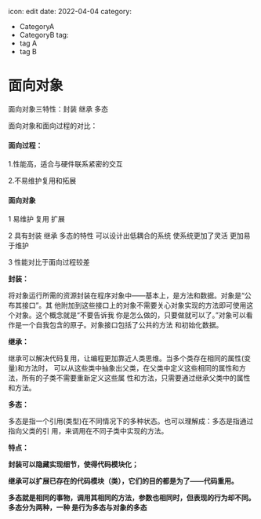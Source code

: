 icon: edit
date: 2022-04-04
category:
  - CategoryA
  - CategoryB
tag:
  - tag A
  - tag B


# 面向对象

面向对象三特性：封装 继承 多态

面向对象和面向过程的对比：

#### 面向过程：

1.性能高，适合与硬件联系紧密的交互

2.不易维护复用和拓展

#### 面向对象

1 易维护 复用 扩展 

2 具有封装 继承 多态的特性 可以设计出低耦合的系统 使系统更加了灵活 更加易于维护

3 性能对比于面向过程较差

**封装：**

将对象运行所需的资源封装在程序对象中——基本上，是方法和数据。对象是“公布其接口”。其 他附加到这些接口上的对象不需要关心对象实现的方法即可使用这个对象。这个概念就是“不要告诉我 你是怎么做的，只要做就可以了。”对象可以看作是一个自我包含的原子。对象接口包括了公共的方法 和初始化数据。 

**继承：** 

继承可以解决代码复用，让编程更加靠近人类思维。当多个类存在相同的属性(变量)和方法时， 可以从这些类中抽象出父类，在父类中定义这些相同的属性和方法，所有的子类不需要重新定义这些属 性和方法，只需要通过继承父类中的属性和方法。 

**多态：** 

多态是指一个引用(类型)在不同情况下的多种状态。也可以理解成：多态是指通过指向父类的引 用，来调用在不同子类中实现的方法。

**特点：** 

**封装可以隐藏实现细节，使得代码模块化；** 

**继承可以扩展已存在的代码模块（类），它们的目的都是为了——代码重用。** 

**多态就是相同的事物，调用其相同的方法，参数也相同时，但表现的行为却不同。多态分为两种，一种 是行为多态与对象的多态**